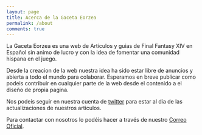```yaml
---
layout: page
title: Acerca de la Gaceta Eorzea
permalink: /about
comments: true
---
```


La Gaceta Eorzea es una web de Articulos y guias de Final Fantasy XIV en Español sin animo de lucro y con la idea de fomentar una comunidad hispana en el juego.

Desde la creacion de la web nuestra idea ha sido estar libre de anuncios y abierta a todo el mundo para colaborar. Esperamos en breve publicar como podeis contribuir en cualquier parte de la web desde el contenido a el diseño de propia pagina.

 Nos podeis seguir en nuestra cuenta de <a href="https://twitter.com/GacetaEorzea"><i class="fab fa-twitter"></i>twitter</a> para estar al dia de las actualizaciones de nuestros articulos.

 Para contactar con nosotros lo podéis hacer a través de nuestro [Correo Oficial](mailto:gaceta.eorzea@gmail.com).
